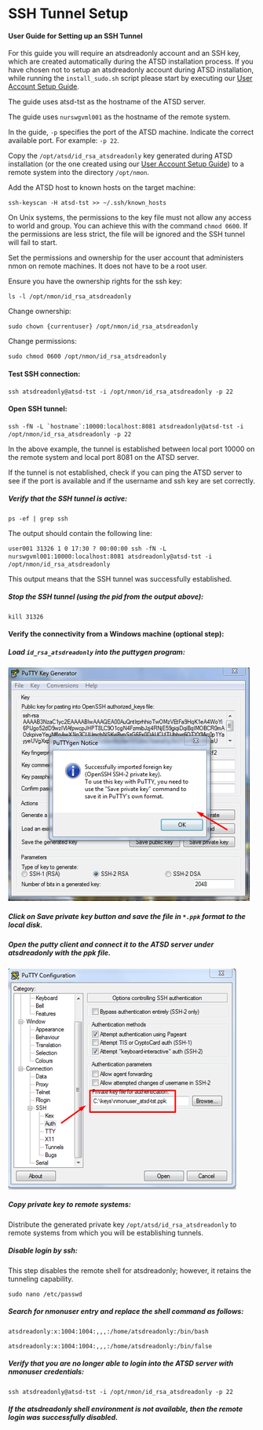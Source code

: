 # SSH Tunnel Setup

#### User Guide for Setting up an SSH Tunnel

For this guide you will require an atsdreadonly account and an SSH key, which are created automatically during the ATSD installation process. If you have chosen not to setup an atsdreadonly account during ATSD installation, while running the `install_sudo.sh` script please start by executing our [User Account Setup Guide](http://axibase.com/products/axibase-time-series-database/writing-data/nmon/user-account/).

The guide uses atsd-tst as the hostname of the ATSD server.

The guide uses `nurswgvml001` as the hostname of the remote system.

In the guide, `-p` specifies the port of the ATSD machine. Indicate the correct available port. For example: `-p 22`.

Copy the `/opt/atsd/id_rsa_atsdreadonly` key generated during ATSD installation (or the one created using our [User Account Setup Guide](http://axibase.com/products/axibase-time-series-database/writing-data/nmon/user-account/)) to a remote system into the directory `/opt/nmon`.

Add the ATSD host to known hosts on the target machine:

```
ssh-keyscan -H atsd-tst >> ~/.ssh/known_hosts
```

On Unix systems, the permissions to the key file must not allow any access to world and group. You can achieve this with the command `chmod 0600`. If the permissions are less strict, the file will be ignored and the SSH tunnel will fail to start.

Set the permissions and ownership for the user account that administers nmon on remote machines. It does not have to be a root user.

Ensure you have the ownership rights for the ssh key:

```
ls -l /opt/nmon/id_rsa_atsdreadonly
```

Change ownership:

```
sudo chown {currentuser} /opt/nmon/id_rsa_atsdreadonly
```

Change permissions:

```
sudo chmod 0600 /opt/nmon/id_rsa_atsdreadonly
```

#### Test SSH connection:

```
ssh atsdreadonly@atsd-tst -i /opt/nmon/id_rsa_atsdreadonly -p 22
```

#### Open SSH tunnel:

```
ssh -fN -L `hostname`:10000:localhost:8081 atsdreadonly@atsd-tst -i /opt/nmon/id_rsa_atsdreadonly -p 22
```

In the above example, the tunnel is established between local port 10000 on the remote system and local port 8081 on the ATSD server.

If the tunnel is not established, check if you can ping the ATSD server to see if the port is available and if the username and ssh key are set correctly.

##### Verify that the SSH tunnel is active:

```
ps -ef | grep ssh
```

The output should contain the following line:

```
user001 31326 1 0 17:30 ? 00:00:00 ssh -fN -L nurswgvml001:10000:localhost:8081 atsdreadonly@atsd-tst -i /opt/nmon/id_rsa_atsdreadonly
```

This output means that the SSH tunnel was successfully established.

##### Stop the SSH tunnel (using the pid from the output above):

```
kill 31326
```

#### Verify the connectivity from a Windows machine (optional step):

##### Load `id_rsa_atsdreadonly` into the puttygen program:

![](resources/ssh-tunnel-1.png)

##### Click on Save private key button and save the file in `*.ppk` format to the local disk.

##### Open the putty client and connect it to the ATSD server under atsdreadonly with the ppk file.

![](resources/ssh-tunnel-2.png)

##### Copy private key to remote systems:

Distribute the generated private key `/opt/atsd/id_rsa_atsdreadonly` to remote systems from which you will be establishing tunnels.

##### Disable login by ssh:

This step disables the remote shell for atsdreadonly; however, it retains the tunneling capability.

```
sudo nano /etc/passwd
```

##### Search for nmonuser entry and replace the shell command as follows:

```
atsdreadonly:x:1004:1004:,,,:/home/atsdreadonly:/bin/bash
```

```
atsdreadonly:x:1004:1004:,,,:/home/atsdreadonly:/bin/false
```

##### Verify that you are no longer able to login into the ATSD server with nmonuser credentials:

```
ssh atsdreadonly@atsd-tst -i /opt/nmon/id_rsa_atsdreadonly -p 22
```

##### If the atsdreadonly shell environment is not available, then the remote login was successfully disabled.
